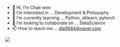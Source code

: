 - 👋 Hi, I’m Chae won
- 👀 I’m interested in ... Development & Philosophy
- 🌱 I’m currently learning ... Python, sklearn, pytorch
- 💞️ I’m looking to collaborate on ... DataScience
- 📫 How to reach me ... dla9944@naver.com


<img src="https://img.shields.io/badge/python-yellow?style=flat&logo=python&logoColor=CC6699"/>
<!---
dla9944/dla9944 is a ✨ special ✨ repository because its `README.md` (this file) appears on your GitHub profile.
You can click the Preview link to take a look at your changes.
--->

